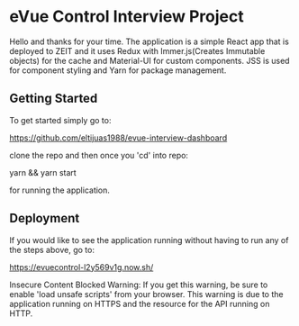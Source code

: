 # eVue Control Interview Project

Hello and thanks for your time. The application is a simple React app that is deployed to ZEIT and it uses Redux with Immer.js(Creates Immutable objects) for the cache and Material-UI for custom components. JSS is used for component styling and Yarn for package management.

## Getting Started

To get started simply go to:

https://github.com/eltijuas1988/evue-interview-dashboard

clone the repo and then once you 'cd' into repo:

yarn && yarn start

for running the application.

## Deployment

If you would like to see the application running without having to run any of the steps above, go to:

https://evuecontrol-l2y569v1g.now.sh/

Insecure Content Blocked Warning: If you get this warning, be sure to enable 'load unsafe scripts' from your browser. This warning is due to the application running on HTTPS and the resource for the API running on HTTP.
